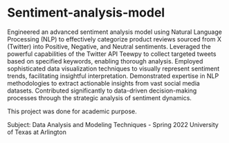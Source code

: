 # Sentiment-analysis-model

Engineered an advanced sentiment analysis model using Natural Language Processing (NLP) to effectively categorize product reviews sourced from X (Twitter) into Positive, Negative, and Neutral sentiments. Leveraged the powerful capabilities of the Twitter API Teewpy to collect targeted tweets based on specified keywords, enabling thorough analysis. Employed sophisticated data visualization techniques to visually represent sentiment trends, facilitating insightful interpretation. Demonstrated expertise in NLP methodologies to extract actionable insights from vast social media datasets. Contributed significantly to data-driven decision-making processes through the strategic analysis of sentiment dynamics.

This project was done for academic purpose.

Subject: Data Analysis and Modeling Techniques - Spring 2022
University of Texas at Arlington
